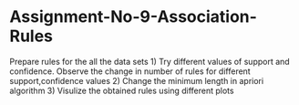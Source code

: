 # Assignment-No-9-Association-Rules
Prepare rules for the all the data sets 1) Try different values of support and confidence. Observe the change in number of rules for different support,confidence values 2) Change the minimum length in apriori algorithm 3) Visulize the obtained rules using different plots
